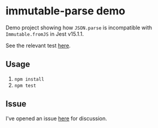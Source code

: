 # immutable-parse demo

Demo project showing how `JSON.parse` is incompatible with `Immutable.fromJS` in Jest v15.1.1.

See the relevant test [here](__tests__/jsonParse.js).

## Usage

1. `npm install`
2. `npm test`

## Issue

I've opened an issue [here](https://github.com/facebook/jest/issues/1822)
for discussion.
